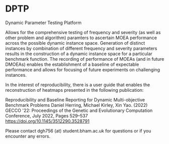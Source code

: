 # DPTP
Dynamic Parameter Testing Platform

Allows for the comprehensive testing of frequency and severity (as well as other problem and algorithm) paramters to ascertain MOEA performance across the possible dynamic instance space. Generation of distinct instances by combination of different frequency and severity parameters results in the construction of a dynamic instance space for a particular benchmark function. The recording of performance of MOEAs (and in future DMOEAs) enables the establishment of a baseline of expectable performance and allows for focusing of future experiments on challenging instances.

In the interest of reproducibility, there is a user guide that enables the reconstruction of heatmaps presented in the following publication: 

Reproducibility and Baseline Reporting for Dynamic Multi-objective Benchmark Problems
Daniel Herring, Michael Kirley, Xin Yao. (2022) GECCO '22: Proceedings of the Genetic and Evolutionary Computation Conference, July 2022, Pages 529–537
https://doi.org/10.1145/3512290.3528791


Please contact dgh756 (at) student.bham.ac.uk for questions or if you encounter any errors.
